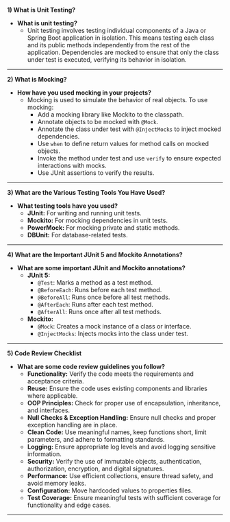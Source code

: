 **1) What is Unit Testing?**

- **What is unit testing?**
  - Unit testing involves testing individual components of a Java or Spring Boot application in isolation. This means testing each class and its public methods independently from the rest of the application. Dependencies are mocked to ensure that only the class under test is executed, verifying its behavior in isolation.

---

**2) What is Mocking?**

- **How have you used mocking in your projects?**
  - Mocking is used to simulate the behavior of real objects. To use mocking:
    - Add a mocking library like Mockito to the classpath.
    - Annotate objects to be mocked with `@Mock`.
    - Annotate the class under test with `@InjectMocks` to inject mocked dependencies.
    - Use `when` to define return values for method calls on mocked objects.
    - Invoke the method under test and use `verify` to ensure expected interactions with mocks.
    - Use JUnit assertions to verify the results.

---

**3) What are the Various Testing Tools You Have Used?**

- **What testing tools have you used?**
  - **JUnit:** For writing and running unit tests.
  - **Mockito:** For mocking dependencies in unit tests.
  - **PowerMock:** For mocking private and static methods.
  - **DBUnit:** For database-related tests.

---

**4) What are the Important JUnit 5 and Mockito Annotations?**

- **What are some important JUnit and Mockito annotations?**
  - **JUnit 5:**
    - `@Test`: Marks a method as a test method.
    - `@BeforeEach`: Runs before each test method.
    - `@BeforeAll`: Runs once before all test methods.
    - `@AfterEach`: Runs after each test method.
    - `@AfterAll`: Runs once after all test methods.
  - **Mockito:**
    - `@Mock`: Creates a mock instance of a class or interface.
    - `@InjectMocks`: Injects mocks into the class under test.

---

**5) Code Review Checklist**

- **What are some code review guidelines you follow?**
  - **Functionality:** Verify the code meets the requirements and acceptance criteria.
  - **Reuse:** Ensure the code uses existing components and libraries where applicable.
  - **OOP Principles:** Check for proper use of encapsulation, inheritance, and interfaces.
  - **Null Checks & Exception Handling:** Ensure null checks and proper exception handling are in place.
  - **Clean Code:** Use meaningful names, keep functions short, limit parameters, and adhere to formatting standards.
  - **Logging:** Ensure appropriate log levels and avoid logging sensitive information.
  - **Security:** Verify the use of immutable objects, authentication, authorization, encryption, and digital signatures.
  - **Performance:** Use efficient collections, ensure thread safety, and avoid memory leaks.
  - **Configuration:** Move hardcoded values to properties files.
  - **Test Coverage:** Ensure meaningful tests with sufficient coverage for functionality and edge cases.

---
